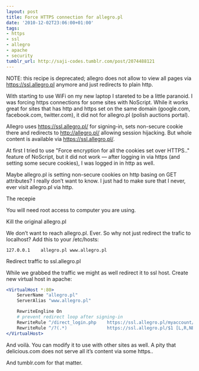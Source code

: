 ```yaml
---
layout: post
title: Force HTTPS connection for allegro.pl
date: '2010-12-02T23:06:00+01:00'
tags:
- https
- ssl
- allegro
- apache
- security
tumblr_url: http://saji-codes.tumblr.com/post/2074488121
---
```

NOTE: this recipe is deprecated; allegro does not allow to view all pages via https://ssl.allegro.pl anymore and just redirects to plain http.

With starting to use WiFi on my new laptop I stareted to be a little paranoid.
I was forcing https connections for some sites with
NoScript.
While it works great for sites that has http and https set on
the same domain (google.com,
facebook.com,
twitter.com),
it did not for allegro.pl (polish auctions portal).

Allegro uses https://ssl.allegro.pl/ for signing-in,
sets non-secure cookie there and redirects to http://allegro.pl/
allowing session hijacking. But whole content is available
via https://ssl.allegro.pl/.

At first I tried to use
"Force encryption for all the cookies set over HTTPS.."
feature of NoScript, but it did not work — after logging in via https
(and setting some secure cookies),
I was logged in in http as well.

Maybe allegro.pl is setting non-secure cookies on http basing on GET attributes?
I really don’t want to know.
I just had to make sure that I never, ever visit allegro.pl via http.

The recepie

You will need root access to computer you are using.

Kill the original allegro.pl

We don’t want to reach allegro.pl. Ever.
   So why not just redirect the trafic to localhost?
   Add this to your /etc/hosts:

```
127.0.0.1    allegro.pl www.allegro.pl
```

Redirect traffic to ssl.allegro.pl

While we grabbed the traffic we might as well redirect it to ssl host.
   Create new virtual host in apache:

```apache
<VirtualHost *:80>
    ServerName "allegro.pl"
    ServerAlias "www.allegro.pl"

    RewriteEngline On
    # prevent redirect loop after signing-in
    RewriteRule ^/direct_login.php    https://ssl.allegro.pl/myaccount/ [L,R,NE]
    RewriteRule ^/?(.*)               https://ssl.allegro.pl/$1 [L,R,NE]
</VirtualHost>
```

And voilà.
You can modify it to use with other sites as well.
A pity that delicious.com does not serve
all it’s content via some https..

And tumblr.com for that matter.

